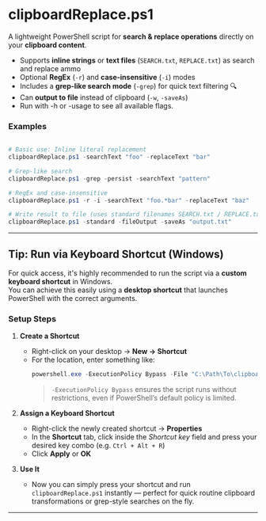 #  clipboardReplace.ps1

A lightweight PowerShell script for **search & replace operations** directly on your **clipboard content**.


- Supports **inline strings** or **text files** (`SEARCH.txt`, `REPLACE.txt`) as search and replace ammo
- Optional **RegEx** (`-r`) and **case-insensitive** (`-i`) modes
- Includes a **grep-like search mode** (`-grep`) for quick text filtering 🔍 
- Can **output to file** instead of clipboard (`-w`, `-saveAs`)
- Run with -h or -usage to see all available flags.

###  Examples
```powershell

# Basic use: Inline literal replacement
clipboardReplace.ps1 -searchText "foo" -replaceText "bar"

# Grep-like search
clipboardReplace.ps1 -grep -persist -searchText "pattern"

# RegEx and case-insensitive
clipboardReplace.ps1 -r -i -searchText "foo.*bar" -replaceText "baz"

# Write result to file (uses standard filenames SEARCH.txt / REPLACE.txt as input)
clipboardReplace.ps1 -standard -fileOutput -saveAs "output.txt"
```
---

##  Tip: Run via Keyboard Shortcut (Windows)

For quick access, it's highly recommended to run the script via a **custom keyboard shortcut** in Windows.  
You can achieve this easily using a **desktop shortcut** that launches PowerShell with the correct arguments.

###  Setup Steps

1. **Create a Shortcut**
   - Right-click on your desktop → **New → Shortcut**  
   - For the location, enter something like:
     ```powershell
     powershell.exe -ExecutionPolicy Bypass -File "C:\Path\To\clipboardReplace.ps1"
     ```
     >  `-ExecutionPolicy Bypass` ensures the script runs without restrictions, even if PowerShell’s default policy is limited.

2. **Assign a Keyboard Shortcut**
   - Right-click the newly created shortcut → **Properties**
   - In the **Shortcut** tab, click inside the *Shortcut key* field and press your desired key combo (e.g. `Ctrl + Alt + R`)
   - Click **Apply** or **OK**

3. **Use It**
   - Now you can simply press your shortcut and run `clipboardReplace.ps1` instantly — perfect for quick routine clipboard transformations or grep-style searches on the fly.
---
